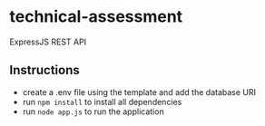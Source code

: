 # technical-assessment

ExpressJS REST API

## Instructions

- create a .env file using the template and add the database URI
- run ```npm install``` to install all dependencies
- run ```node app.js``` to run the application
